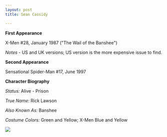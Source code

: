 ```yaml
---
layout: post
title: Sean Cassidy

---
```


**First Appearance**

X-Men #28, January 1987 ("The Wail of the Banshee")

*Notes* - US and UK versions; US version is the more expensive issue to find.

**Second Appearance**

Sensational Spider-Man #17, June 1997

**Character Biography**

*Status:* Alive - Prison

*True Name:* Rick Lawson

*Also Known As:*  Banshee

*Costume Colors:*  Green and Yellow; X-Men Blue and Yellow

<img src="http://comicfirsts.com/images/marvel/x-men-issue-28.jpg">

